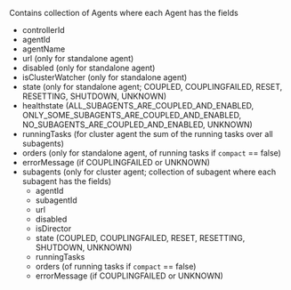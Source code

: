Contains collection of Agents where each Agent has the fields
* controllerId
* agentId
* agentName
* url (only for standalone agent)
* disabled (only for standalone agent)
* isClusterWatcher (only for standalone agent)
* state (only for standalone agent; COUPLED, COUPLINGFAILED, RESET, RESETTING, SHUTDOWN, UNKNOWN)
* healthstate (ALL\_SUBAGENTS\_ARE\_COUPLED\_AND\_ENABLED, ONLY\_SOME\_SUBAGENTS\_ARE\_COUPLED\_AND\_ENABLED, NO\_SUBAGENTS\_ARE\_COUPLED\_AND\_ENABLED, UNKNOWN)
* runningTasks (for cluster agent the sum of the running tasks over all subagents)
* orders (only for standalone agent, of running tasks if ``compact`` == false)
* errorMessage (if COUPLINGFAILED or UNKNOWN)
* subagents (only for cluster agent; collection of subagent where each subagent has the fields)
	* agentId
	* subagentId
	* url
	* disabled
	* isDirector
	* state (COUPLED, COUPLINGFAILED, RESET, RESETTING, SHUTDOWN, UNKNOWN)
	* runningTasks
	* orders (of running tasks if ``compact`` == false)
	* errorMessage (if COUPLINGFAILED or UNKNOWN)